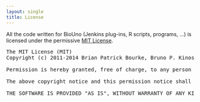 ```yaml
---
layout: single
title: License
---
```


All the code written for BioUno (Jenkins plug-ins, R scripts, programs, ...) is licensed under the permissive [MIT License](https://opensource.org/licenses/MIT).

<pre class='pure-u-14-24'>
The MIT License (MIT)
Copyright (c) 2011-2014 Brian Patrick Bourke, Bruno P. Kinoshita

Permission is hereby granted, free of charge, to any person obtaining a copy of this software and associated documentation files (the "Software"), to deal in the Software without restriction, including without limitation the rights to use, copy, modify, merge, publish, distribute, sublicense, and/or sell copies of the Software, and to permit persons to whom the Software is furnished to do so, subject to the following conditions:

The above copyright notice and this permission notice shall be included in all copies or substantial portions of the Software.

THE SOFTWARE IS PROVIDED "AS IS", WITHOUT WARRANTY OF ANY KIND, EXPRESS OR IMPLIED, INCLUDING BUT NOT LIMITED TO THE WARRANTIES OF MERCHANTABILITY, FITNESS FOR A PARTICULAR PURPOSE AND NONINFRINGEMENT. IN NO EVENT SHALL THE AUTHORS OR COPYRIGHT HOLDERS BE LIABLE FOR ANY CLAIM, DAMAGES OR OTHER LIABILITY, WHETHER IN AN ACTION OF CONTRACT, TORT OR OTHERWISE, ARISING FROM, OUT OF OR IN CONNECTION WITH THE SOFTWARE OR THE USE OR OTHER DEALINGS IN THE SOFTWARE.
</pre>